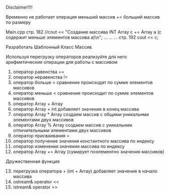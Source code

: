 Disclaimer!!!!

Временно не работает операция меньший массив += больший массив по размеру

Main.cpp
стр. 182 //cout << "Создание массива INT Array c += Array a (c содержит меньше элементов массива a)\n";
...
...
...
стр. 192 cout << c;

Разработать Шаблонный Класс Массив.

Используя перегрузку операторов реализуйте для него арифметические операции для работы с массивом

1) оператор равенства ==
2) оператор неравенства !=
3) оператор больше > сравнение происходит по сумме элементов массивов
4) оператор меньше < сравнение происходит по сумме элементов массивов
5) оператор Array + Array
6) оператор Array + int добавляет значение в конец массива
7) оператор Array * Array создаем массив с общими уникальнми элементами двух массивов
8) оператор Array % Array создаем массив с уникальнми отличительными элементами двух массивов
9) оператор присваивания =
10) оператор получение значения константного массива по индексу
11) оператор изменения значения массива по индексу
12) оператор Array += Array (сумирует поэлементно значения массивов)


Дружественная функция 

13) перегрузка оператора + (int + Array) добавляет значение в начало массива
14) ostream& operator <<
15) istream& operator >>
